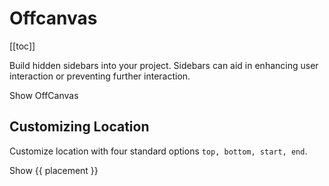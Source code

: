 # Offcanvas

<ClientOnly>
  <Teleport to=".bd-toc">

[[toc]]

  </Teleport>
</ClientOnly>

<div class="lead mb-5">

Build hidden sidebars into your project. Sidebars can aid in enhancing user interaction or preventing further interaction.

</div>

<HighlightCard>
  <BButton @click="click">Show OffCanvas</BButton>
  <BOffcanvas v-model="show" />
  <template #html>

```vue-html
<template>
  <BButton @click="click">Show OffCanvas</BButton>
  <BOffcanvas v-model="show"></BOffcanvas>
</template>

<script lang = 'ts'setup>
import {ref} from 'vue'

const show = ref(false)

const click = () => {
  show.value = !show.value
}
</script>
```

  </template>
</HighlightCard>

## Customizing Location

Customize location with four standard options `top, bottom, start, end`.

<HighlightCard>
  <BButton
    v-for="placement in ['start', 'end', 'bottom', 'top']"
    :key="placement"
    @click="clickTwo(placement)"
    class="me-2"
  >
    Show {{ placement }}
  </BButton>
  <BOffcanvas v-model="show2" :placement="placement" />
  <template #html>

```vue
<template>
  <BButton @click="click" class="m-2">Show start</BButton>
  <BButton @click="click" class="m-2">Show end</BButton>
  <BButton @click="click" class="m-2">Show bottom</BButton>
  <BButton @click="click" class="m-2">Show top</BButton>

  <BOffcanvas v-model="show" :placement="placement" />
</template>

<script setup lang="ts">
const show = ref(false)
const placement = ref('start')

const click = (place = 'start') => {
  placement.value = place
  show.value = !show.value
}
</script>
```

  </template>
</HighlightCard>

<ComponentReference :data="data" />

<script setup lang="ts">
import {data} from '../../data/components/offcanvas.data'
import ComponentReference from '../../components/ComponentReference.vue'
import HighlightCard from '../../components/HighlightCard.vue'
import {BCard, BCardBody, BOffcanvas, BButton} from 'bootstrap-vue-next'
import {ref, computed} from 'vue'

const show = ref(false)
const show2 = ref(false)
const placement = ref('start')

const click = () => {
  show.value = !show.value
}

const clickTwo = (place ="start") => {
  console.log('c')
  placement.value = place
  show2.value = !show2.value
}
</script>
